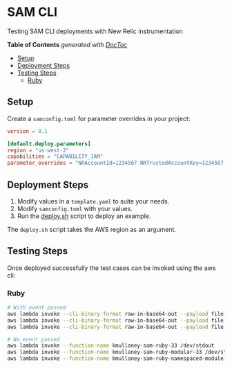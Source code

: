 # SAM CLI

Testing SAM CLI deployments with New Relic instrumentation

<!-- START doctoc generated TOC please keep comment here to allow auto update -->
<!-- DON'T EDIT THIS SECTION, INSTEAD RE-RUN doctoc TO UPDATE -->
**Table of Contents**  *generated with [DocToc](https://github.com/thlorenz/doctoc)*

- [Setup](#setup)
- [Deployment Steps](#deployment-steps)
- [Testing Steps](#testing-steps)
    - [Ruby](#ruby)

<!-- END doctoc generated TOC please keep comment here to allow auto update -->

## Setup

Create a `samconfig.toml` for parameter overrides in your project:

```toml
version = 0.1

[default.deploy.parameters]
region = "us-west-2"
capabilities = "CAPABILITY_IAM"
parameter_overrides = "NRAccountId=1234567 NRTrustedAccountKey=1234567 LicenseKeyName=NEW_RELIC_LICENSE_KEY_SECRET_NAME"
```

## Deployment Steps

1. Modify values in a `template.yaml` to suite your needs.
1. Modify `samconfig.toml` with your values.
1. Run the [deploy.sh](./deploy.sh) script to deploy an example.

The `deploy.sh` script takes the AWS region as an argument.

## Testing Steps

Once deployed successfully the test cases can be invoked using the aws cli:

### Ruby

```bash
# With event passed
aws lambda invoke --cli-binary-format raw-in-base64-out --payload file://src/ruby33/event.json --function-name kmullaney-sam-ruby-33 /dev/stdout
aws lambda invoke --cli-binary-format raw-in-base64-out --payload file://src/modular-ruby33/event.json --function-name kmullaney-sam-ruby-modular-33 /dev/stdout
aws lambda invoke --cli-binary-format raw-in-base64-out --payload file://src/namespaced-modules-ruby33/event.json --function-name kmullaney-sam-ruby-namespaced-module-33 /dev/stdout

# No event passed
aws lambda invoke --function-name kmullaney-sam-ruby-33 /dev/stdout
aws lambda invoke --function-name kmullaney-sam-ruby-modular-33 /dev/stdout
aws lambda invoke --function-name kmullaney-sam-ruby-namespaced-module-33 /dev/stdout
```
